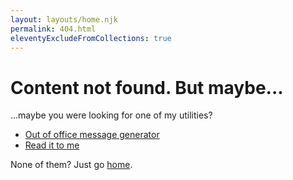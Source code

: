 ```yaml
---
layout: layouts/home.njk
permalink: 404.html
eleventyExcludeFromCollections: true
---
```

# Content not found. But maybe...

...maybe you were looking for one of my utilities?

- [Out of office message generator](https://verlok.github.io/ooo/)
- [Read it to me](https://verlok.github.io/readItToMe/)

None of them? Just go [home](/).

<!--

Read more: https://www.11ty.dev/docs/quicktips/not-found/

This will work for both GitHub pages and Netlify:

* https://help.github.com/articles/creating-a-custom-404-page-for-your-github-pages-site/
* https://www.netlify.com/docs/redirects/#custom-404

-->
